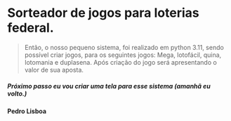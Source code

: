 # Sorteador de jogos para loterias federal.

> Então, o nosso pequeno sistema, foi realizado em python 3.11, sendo possível criar jogos,
> para os seguintes jogos: Mega, lotofácil, quina, lotomania e duplasena.
> Após criação do jogo será apresentando o valor de sua aposta.

##### Próximo passo eu vou criar uma tela para esse sistema (amanhã eu volto.)

#### Pedro Lisboa
